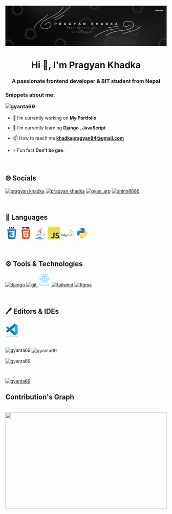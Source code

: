 ![logo](https://github.com/Gyanta69/Gyanta69/blob/main/Banner.png)
<h1 align="center">Hi 👋, I'm Pragyan Khadka</h1>
<h3 align="center">A passionate frontend developer & BIT student from Nepal</h3>



<h3>Snippets about me:<span><p align="left"> <img src="https://komarev.com/ghpvc/?username=gyanta69&label=Profile%20views&color=1c1c1c&style=flat" alt="gyanta69" /> </p>
</span></h3>

- 🔭 I’m currently working on **My Portfolio**

- 🌱 I’m currently learning **Django , JavaScript**

- 📫 How to reach me **khadkapragyan84@gmail.com**

- ⚡ Fun fact **Don't be gae.**
 <br>

## 🌐 Socials
<p align="left">
<a href="https://www.linkedin.com/in/pragyan-khadka-62b08827b/" target="blank"><img align="center" src="https://raw.githubusercontent.com/rahuldkjain/github-profile-readme-generator/master/src/images/icons/Social/linked-in-alt.svg" alt="pragyan khadka" height="30" width="40" /></a>
<a href="https://fb.com/pragyan khadka" target="blank"><img align="center" src="https://raw.githubusercontent.com/rahuldkjain/github-profile-readme-generator/master/src/images/icons/Social/facebook.svg" alt="pragyan khadka" height="30" width="40" /></a>
<a href="https://instagram.com/gyan_arp" target="blank"><img align="center" src="https://raw.githubusercontent.com/rahuldkjain/github-profile-readme-generator/master/src/images/icons/Social/instagram.svg" alt="gyan_arp" height="30" width="40" /></a>
<a href="https://discord.gg/shinn8686" target="blank"><img align="center" src="https://raw.githubusercontent.com/rahuldkjain/github-profile-readme-generator/master/src/images/icons/Social/discord.svg" alt="shinn8686" height="30" width="40" /></a>
</p>
<br>

## 📄 Languages
<p align="left"> 
  <a href="https://www.w3schools.com/css/" target="_blank" rel="noreferrer"> <img src="https://raw.githubusercontent.com/devicons/devicon/master/icons/css3/css3-original-wordmark.svg" alt="css3" width="40" height="40"/> </a>   <a href="https://www.w3.org/html/" target="_blank" rel="noreferrer"> <img src="https://raw.githubusercontent.com/devicons/devicon/master/icons/html5/html5-original-wordmark.svg" alt="html5" width="40" height="40"/> </a> <a href="https://www.java.com" target="_blank" rel="noreferrer"> <img src="https://raw.githubusercontent.com/devicons/devicon/master/icons/java/java-original.svg" alt="java" width="40" height="40"/> </a> <a href="https://developer.mozilla.org/en-US/docs/Web/JavaScript" target="_blank" rel="noreferrer"> <img src="https://raw.githubusercontent.com/devicons/devicon/master/icons/javascript/javascript-original.svg" alt="javascript" width="40" height="40"/> </a> <a href="https://www.mysql.com/" target="_blank" rel="noreferrer"> <img src="https://raw.githubusercontent.com/devicons/devicon/master/icons/mysql/mysql-original-wordmark.svg" alt="mysql" width="40" height="40"/> </a> <a href="https://www.python.org" target="_blank" rel="noreferrer"> <img src="https://raw.githubusercontent.com/devicons/devicon/master/icons/python/python-original.svg" alt="python" width="40" height="40"/></a> 
</p>
<br>

## ⚙ Tools & Technologies

<p align="left">
<a href="https://www.djangoproject.com/" target="_blank" rel="noreferrer"> <img src="https://cdn.worldvectorlogo.com/logos/django.svg" alt="django" width="40" height="40"/> </a> 
<a href="https://git-scm.com/" target="_blank" rel="noreferrer"> <img src="https://www.vectorlogo.zone/logos/git-scm/git-scm-icon.svg" alt="git" width="40" height="40"/> </a>
<a href="https://reactjs.org/" target="_blank" rel="noreferrer"> <img src="https://raw.githubusercontent.com/devicons/devicon/master/icons/react/react-original-wordmark.svg" alt="react" width="40" height="40"/> </a>
<a href="https://tailwindcss.com/" target="_blank" rel="noreferrer"> <img src="https://www.vectorlogo.zone/logos/tailwindcss/tailwindcss-icon.svg" alt="tailwind" width="40" height="40"/> </a>
<a href="https://www.figma.com/" target="_blank" rel="noreferrer"> <img src="https://www.vectorlogo.zone/logos/figma/figma-icon.svg" alt="figma" width="40" height="40"/> </a>
</p>
<br>

## 🖊 Editors & IDEs
<a href="https://code.visualstudio.com/" target="_blank" rel="noreferrer"> <img src="https://raw.githubusercontent.com/devicons/devicon/master/icons/vscode/vscode-original-wordmark.svg" alt="css3" width="40" height="40"/></a>
<br><br>


<p><img align="left" src="https://github-readme-stats.vercel.app/api/top-langs?username=gyanta69&show_icons=true&theme=radical&locale=en&layout=compact" alt="gyanta69" /></p>

<p>&nbsp;<img align="center" src="https://github-readme-stats.vercel.app/api?username=gyanta69&show_icons=true&theme=dark&locale=en" alt="gyanta69" /></p>

<p><img align="center" src="https://github-readme-streak-stats.herokuapp.com/?user=gyanta69&theme=dark" alt="gyanta69" /></p>
<br>

<p align="left"> <a href="https://github.com/ryo-ma/github-profile-trophy"><img src="https://github-profile-trophy.vercel.app/?username=gyanta69" alt="gyanta69" /></a> </p>

<div>
 
 ## Contribution's Graph
<br>
<img src="https://github-readme-activity-graph.vercel.app/graph?username=Gyanta69&hide_border=true&theme=material-palenight&radius=16" height="300" width="100%" align="left"/>
</div>
